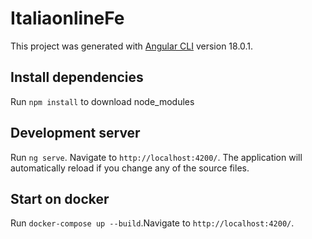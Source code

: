 # ItaliaonlineFe

This project was generated with [Angular CLI](https://github.com/angular/angular-cli) version 18.0.1.

## Install dependencies

Run `npm install` to download node_modules

## Development server

Run `ng serve`. Navigate to `http://localhost:4200/`. The application will automatically reload if you change any of the source files.

## Start on docker

Run `docker-compose up --build`.Navigate to `http://localhost:4200/`.